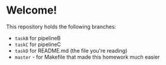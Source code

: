 # Welcome!

This repository holds the following branches:
- `taskB` for pipelineB
- `taskC` for pipelineC
- `taskD` for README.md (the file you're reading)
- `master` - for Makefile that made this homework much easier

